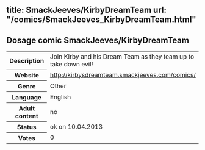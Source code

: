 title: SmackJeeves/KirbyDreamTeam
url: "/comics/SmackJeeves_KirbyDreamTeam.html"
---
Dosage comic SmackJeeves/KirbyDreamTeam
-----------------------------------------

<table class="comicinfo">
<tr>
<th>Description</th><td>Join Kirby and his Dream Team as they team up to take down evil!</td>
</tr>
<tr>
<th>Website</th><td><a href="http://kirbysdreamteam.smackjeeves.com/comics/">http://kirbysdreamteam.smackjeeves.com/comics/</a></td>
</tr>
<tr>
<th>Genre</th><td>Other</td>
</tr>
<tr>
<th>Language</th><td>English</td>
</tr>
<tr>
<th>Adult content</th><td>no</td>
</tr>
<tr>
<th>Status</th><td>ok on 10.04.2013</td>
</tr>
<tr>
<th>Votes</th><td>0</div></td>
</tr>
</table>
